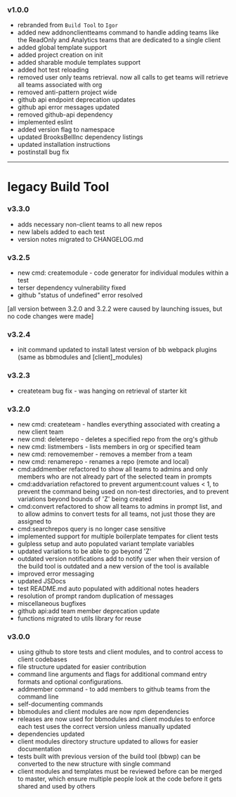 ### v1.0.0
- rebranded from `Build Tool` to `Igor`
- added new addnonclientteams command to handle adding teams like the ReadOnly and Analytics teams that are dedicated to a single client
- added global template support
- added project creation on init
- added sharable module templates support
- added hot test reloading
- removed user only teams retrieval. now all calls to get teams will retrieve all teams associated with org
- removed anti-pattern project wide
- github api endpoint deprecation updates
- github api error messages updated
- removed github-api dependency
- implemented eslint
- added version flag to namespace
- updated BrooksBellInc dependency listings
- updated installation instructions
- postinstall bug fix

-----

# legacy Build Tool

### v3.3.0  
- adds necessary non-client teams to all new repos
- new labels added to each test
- version notes migrated to CHANGELOG.md

### v3.2.5
- new cmd: createmodule - code generator for individual modules within a test
- terser dependency vulnerability fixed
- github "status of undefined" error resolved

[all version between 3.2.0 and 3.2.2 were caused by launching issues, but no code changes were made]

### v3.2.4
- init command updated to install latest version of bb webpack plugins (same as bbmodules and [client]\_modules)

### v3.2.3
- createteam bug fix - was hanging on retrieval of starter kit

### v3.2.0
- new cmd: createteam - handles everything associated with creating a new client team  
- new cmd: deleterepo - deletes a specified repo from the org's github    
- new cmd: listmembers - lists members in org or specified team  
- new cmd: removemember - removes a member from a team  
- new cmd: renamerepo - renames a repo (remote and local)  
- cmd:addmember refactored to show all teams to admins and only members who are not already part of the selected team in prompts  
- cmd:addvariation refactored to prevent argument:count values < 1, to prevent the command being used on non-test directories, and to prevent variations beyond bounds of 'Z' being created  
- cmd:convert refactored to show all teams to admins in prompt list, and to allow admins to convert tests for all teams, not just those they are assigned to  
- cmd:searchrepos query is no longer case sensitive  
- implemented support for multiple boilerplate tempates for client tests
- gulpless setup and auto populated variant template variables  
- updated variations to be able to go beyond 'Z'
- outdated version notifications add to notify user when their version of the build tool is outdated and a new version of the tool is available
- improved error messaging  
- updated JSDocs
- test README.md auto populated with additional notes headers  
- resolution of prompt random duplication of messages  
- miscellaneous bugfixes  
- github api:add team member deprecation update  
- functions migrated to utils library for reuse

### v3.0.0
- using github to store tests and client modules, and to control access to client codebases
- file structure updated for easier contribution
- command line arguments and flags for additional command entry formats and optional configurations.
- addmember command - to add members to github teams from the command line
- self-documenting commands
- bbmodules and client modules are now npm dependencies
- releases are now used for bbmodules and client modules to enforce each test uses the correct version unless manually updated
- dependencies updated
- client modules directory structure updated to allows for easier documentation
- tests built with previous version of the build tool (bbwp) can be converted to the new structure with single command
- client modules and templates must be reviewed before can be merged to master, which ensure multiple people look at the code before it gets shared and used by others 
